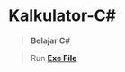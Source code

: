 # Kalkulator-C#
> **Belajar C#**

> Run **[Exe File](https://github.com/ikan666/Kalkulator-C-/blob/main/bin/Debug/BelajarGui_2.exe)**
